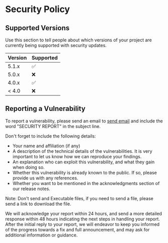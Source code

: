 # Security Policy

## Supported Versions

Use this section to tell people about which versions of your project are
currently being supported with security updates.

| Version | Supported          |
| ------- | ------------------ |
| 5.1.x   | :white_check_mark: |
| 5.0.x   | :x:                |
| 4.0.x   | :white_check_mark: |
| < 4.0   | :x:                |

## Reporting a Vulnerability

To report a vulnerability, please send an email to [send email](mailto:leonardo.leitao@research.fchampalimaud.org "send email") and include the word "SECURITY REPORT" in the subject line.

Don't forget to include the following details:

-   Your name and affiliation (if any)
-   A description of the technical details of the vulnerabilities. It is very important to let us know how we can reproduce your findings.
-   An explanation who can exploit this vulnerability, and what they gain when doing so.
-   Whether this vulnerability is already known to the public. If so, please provide us with any references.
-   Whether you want to be mentioned in the acknowledgments section of our release notes.

Note: 
Don't send and Executable files, if you need to send a file, please send a link to download the file.

We will acknowledge your report within 24 hours, and send a more detailed response within 48 hours indicating the next steps in handling your report. After the initial reply to your report, we will endeavor to keep you informed of the progress towards a fix and full announcement, and may ask for additional information or guidance.

